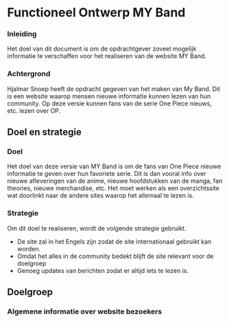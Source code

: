 # Functioneel Ontwerp MY Band


### Inleiding
Het doel van dit document is om de opdrachtgever zoveel mogelijk informatie te verschaffen voor het realiseren van de website MY Band.

### Achtergrond
Hjalmar Snoep heeft de opdracht gegeven van het maken van My Band. Dit is een website waarop mensen nieuwe informatie kunnen lezen van     hun community. Op deze versie kunnen fans van de serie One Piece nieuws, etc. lezen over OP. 


## Doel en strategie

### Doel
Het doel van deze versie van MY Band is om de fans van One Piece nieuwe informatie te geven over hun favoriete serie. Dit is dan vooral     info over nieuwe afleveringen van de anime, nieuwe hoofdstukken van de manga, fan theories, nieuwe merchandise, etc. 
Het moet werken als een overzichtssite wat doorlinkt naar de andere sites waarop het allemaal te lezen is. 

### Strategie
Om dit doel te realiseren, wordt de volgende strategie gebruikt. 
* De site zal in het Engels zijn zodat de site internationaal gebruikt kan worden.
* Omdat het alles in de community bedekt blijft de site relevant voor de doelgroep
* Genoeg updates van berichten zodat er altijd iets te lezen is.
    
## Doelgroep

### Algemene informatie over website bezoekers
  

    


